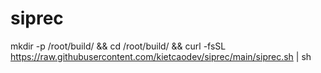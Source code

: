 # siprec


mkdir -p /root/build/ &&
cd /root/build/ &&
curl -fsSL https://raw.githubusercontent.com/kietcaodev/siprec/main/siprec.sh | sh
